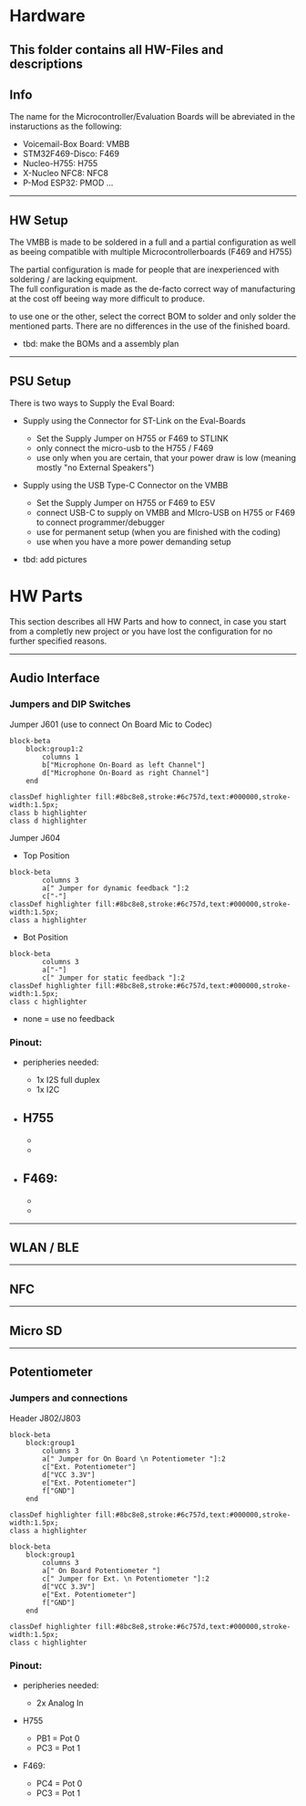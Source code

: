 # Hardware
This folder contains all HW-Files and descriptions
---
## Info
The name for the Microcontroller/Evaluation Boards will be abreviated in the instaructions as the following:
- Voicemail-Box Board: 	VMBB
- STM32F469-Disco:		F469
- Nucleo-H755:			H755
- X-Nucleo NFC8:		NFC8
- P-Mod ESP32:			PMOD
...

---
## HW Setup
The VMBB is made to be soldered in a full and a partial configuration as well as beeing compatible with
multiple Microcontrollerboards (F469 and H755)

The partial configuration is made for people that are inexperienced with soldering / are lacking equipment.  
The full configuration is made as the de-facto correct way of manufacturing at the cost off beeing way more difficult to produce.

to use one or the other, select the correct BOM to solder and only solder the mentioned parts. There are no differences in the use of the finished board.

- tbd: make the BOMs and a assembly plan 

---
## PSU Setup
There is two ways to Supply the Eval Board:
- Supply using the Connector for ST-Link on the Eval-Boards
	- Set the Supply Jumper on H755 or F469 to STLINK
	- only connect the micro-usb to the H755 / F469
	- use only when you are certain, that your power draw is low (meaning mostly "no External Speakers")

- Supply using the USB Type-C Connector on the VMBB
	- Set the Supply Jumper on H755 or F469 to E5V
	- connect USB-C to supply on VMBB and MIcro-USB on H755 or F469 to connect programmer/debugger
	- use for permanent setup (when you are finished with the coding)
	- use when you have a more power demanding setup


- tbd: add pictures

# HW Parts
This section describes all HW Parts and how to connect, in case you start from a completly new project
or you have lost the configuration for no further specified reasons.

---
## Audio Interface

### Jumpers and DIP Switches

Jumper J601 (use to connect On Board Mic to Codec)
```mermaid
block-beta
    block:group1:2
        columns 1
        b["Microphone On-Board as left Channel"]
        d["Microphone On-Board as right Channel"]
    end

classDef highlighter fill:#8bc8e8,stroke:#6c757d,text:#000000,stroke-width:1.5px;
class b highlighter
class d highlighter
```

Jumper J604
- Top Position
```mermaid
block-beta
        columns 3
        a[" Jumper for dynamic feedback "]:2
        c["-"]  
classDef highlighter fill:#8bc8e8,stroke:#6c757d,text:#000000,stroke-width:1.5px;
class a highlighter
```
- Bot Position
```mermaid
block-beta
        columns 3
        a["-"]
        c[" Jumper for static feedback "]:2     
classDef highlighter fill:#8bc8e8,stroke:#6c757d,text:#000000,stroke-width:1.5px;
class c highlighter
```
- none = use no feedback


### Pinout:
- peripheries needed:
	- 1x I2S full duplex
	- 1x I2C


- H755
	- 
	- 
	- 

- F469:
	- 
	- 
	- 

---
## WLAN / BLE

---
## NFC

---
## Micro SD


---
## Potentiometer

### Jumpers and connections
Header J802/J803
```mermaid
block-beta
    block:group1
        columns 3
        a[" Jumper for On Board \n Potentiometer "]:2
        c["Ext. Potentiometer"]
        d["VCC 3.3V"]
        e["Ext. Potentiometer"]
        f["GND"]
    end

classDef highlighter fill:#8bc8e8,stroke:#6c757d,text:#000000,stroke-width:1.5px;
class a highlighter
```

```mermaid
block-beta
    block:group1
        columns 3
        a[" On Board Potentiometer "]
        c[" Jumper for Ext. \n Potentiometer "]:2
        d["VCC 3.3V"]
        e["Ext. Potentiometer"]
        f["GND"]
    end

classDef highlighter fill:#8bc8e8,stroke:#6c757d,text:#000000,stroke-width:1.5px;
class c highlighter
```

### Pinout:
- peripheries needed:
	- 2x Analog In

- H755
	- PB1 = Pot 0
	- PC3 = Pot 1

- F469:
	- PC4 = Pot 0
	- PC3 = Pot 1
